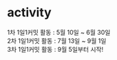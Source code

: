 # activity
1차 1일1커밋 활동 : 5월 10일 ~ 6월 30일
<br/>
2차 1일1커밋 활동 : 7월 13일 ~ 9월 1일
<br/>
3차 1일1커밋 활동 : 9월 5일부터 시작!
